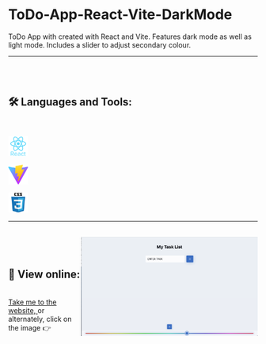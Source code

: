# ToDo-App-React-Vite-DarkMode
ToDo App with created with React and Vite. Features dark mode as well as light mode. Includes a slider to adjust secondary colour.

<hr>

<br>
<br>
<!-- Technologies used -->
<div name = "Technologies"> 
<h2 align="left">🛠 Languages and Tools:</h2>
<br>
<p>
<a href="https://reactjs.org/" target="_blank" rel="noreferrer"> <img src="https://raw.githubusercontent.com/devicons/devicon/master/icons/react/react-original-wordmark.svg" alt="react" width="40" height="40"/> 
</a> 

<a> <img src="public/vite.svg" alt="vite" width="40" height="40"/> 
</a> 

<a href="https://www.w3schools.com/css/" target="_blank" rel="noreferrer"> <img src="https://raw.githubusercontent.com/devicons/devicon/master/icons/css3/css3-original-wordmark.svg" alt="css3" width="40" height="40"/> 
</a>
</p>
</div>

<hr>



<br>
 <!-- Screenshot -->
  <a href="https://deftpegtodothemeswitcher.netlify.app/" target="_blank" rel="noreferrer"> <img align="right" src="public/screenShot.png" alt="ToDo App with theme changer" height="200"/> </a> 

<br>
<br>

   <!-- Online link -->
   <div name = "Online presence"> 
<h2 align="left">👀 View online:</h2>
<br>
<a href="https://deftpegtodothemeswitcher.netlify.app//" target="_blank" rel="noreferrer">
Take me to the website, </a>
or alternately, click on the image 👉


</div> 




<br>